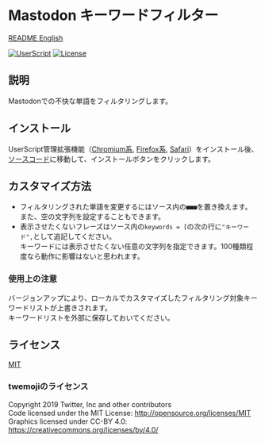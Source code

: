 # Mastodon キーワードフィルター

[README English](./README.md)

[![UserScript](https://img.shields.io/badge/Framework-UserScript-blue.svg)](https://en.wikipedia.org/wiki/Userscript)
[![License](https://img.shields.io/github/license/hidao80/UserScript)](/LICENSE)

## 説明

Mastodonでの不快な単語をフィルタリングします。

## インストール

UserScript管理拡張機能（[Chromium系][chrome-extension], [Firefox系][firefox-extension], [Safari][safari-extension]）をインストール後、[ソースコード][source]に移動して、インストールボタンをクリックします。

[chrome-extension]: https://chrome.google.com/webstore/detail/tampermonkey/dhdgffkkebhmkfjojejmpbldmpobfkfo "Tampermonkey"
[firefox-extension]: https://addons.mozilla.org/ja/firefox/addon/tampermonkey/ "Tampermonkey"
[safari-extension]: https://apps.apple.com/us/app/userscripts/id1463298887 "UserScripts"
[source]: https://github.com/hidao80/UserScript/raw/main/MastodonKeywordsFilter/MastodonKeywordsFilter.user.js "Source code"

## カスタマイズ方法

- フィルタリングされた単語を変更するにはソース内の`■■■`を置き換えます。また、空の文字列を設定することもできます。
- 表示させたくないフレーズはソース内の`keywords = [`の次の行に`"キーワード",`として追記してください。\
  キーワードには表示させたくない任意の文字列を指定できます。100種類程度なら動作に影響はないと思われます。

### 使用上の注意

バージョンアップにより、ローカルでカスタマイズしたフィルタリング対象キーワードリストが上書きされます。\
キーワードリストを外部に保存しておいてください。

## ライセンス

[MIT](/LICENSE)

### twemojiのライセンス

Copyright 2019 Twitter, Inc and other contributors\
Code licensed under the MIT License: <http://opensource.org/licenses/MIT>\
Graphics licensed under CC-BY 4.0: <https://creativecommons.org/licenses/by/4.0/>
